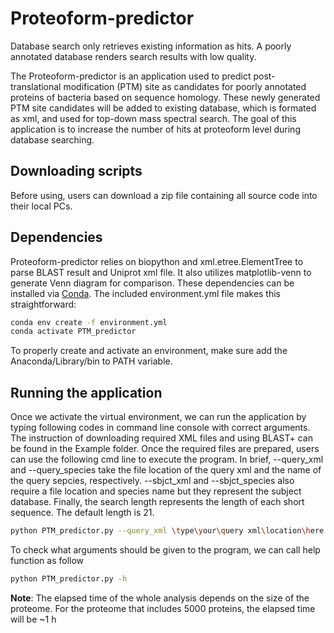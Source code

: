# Proteoform-predictor

Database search only retrieves existing information as hits. A poorly annotated database renders search results with low quality.

The Proteoform-predictor is an application used to predict post-translational modification (PTM) site as candidates for poorly annotated proteins of bacteria based on sequence homology. These newly generated PTM site candidates will be added to existing database, which is formated as xml, and used for top-down mass spectral search. The goal of this application is to increase the number of hits at proteoform level during database searching. 

## Downloading scripts
Before using, users can download a zip file containing all source code into their local PCs. 

## Dependencies

Proteoform-predictor relies on biopython and xml.etree.ElementTree to parse BLAST result and Uniprot xml file. It also utilizes matplotlib-venn to generate Venn diagram for comparison. These dependencies can be installed via [Conda](https://conda.io/projects/conda/en/latest/user-guide/install/windows.html). The included environment.yml file makes this straightforward:
``` bash
conda env create -f environment.yml
conda activate PTM_predictor
```
To properly create and activate an environment, make sure add the Anaconda/Library/bin to PATH variable.

## Running the application

Once we activate the virtual environment, we can run the application by typing following codes in command line console with correct arguments. The instruction of downloading required XML files and using BLAST+ can be found in the Example folder. Once the required files are prepared, users can use the following cmd line to execute the program. In brief, --query_xml and --query_species take the file location of the query xml and the name of the query sepcies, respectively. --sbjct_xml and --sbjct_species also require a file location and species name but they represent the subject database. Finally, the search length represents the length of each short sequence. The default length is 21.

```bash
python PTM_predictor.py --query_xml \type\your\query xml\location\here --query_species [species name (e.g. Ecoli_K12)]  --sbjct_xml \type\your\subject xml\location\here --sbjct_species [species name (e.g. Ecoli_B)] --sl [length of short sequence]
```
To check what arguments should be given to the program, we can call help function as follow

```bash
python PTM_predictor.py -h
```

**Note**: The elapsed time of the whole analysis depends on the size of the proteome. For the proteome that includes 5000 proteins, the elapsed time will be ~1 h



